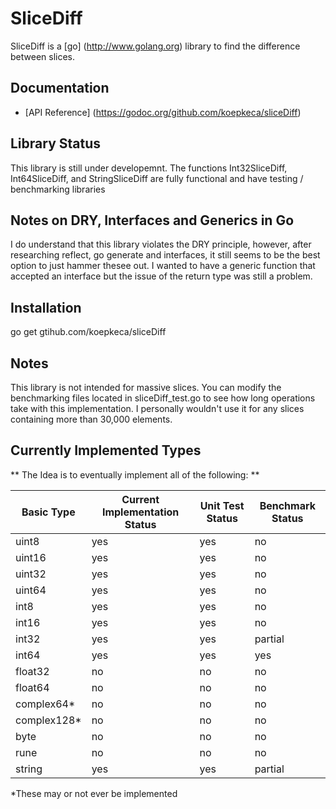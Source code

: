 # SliceDiff

SliceDiff is a [go] (http://www.golang.org)  library to find the difference between slices.

## Documentation

* [API Reference] (https://godoc.org/github.com/koepkeca/sliceDiff)

## Library Status

This library is still under developemnt. The functions Int32SliceDiff, Int64SliceDiff, and StringSliceDiff are fully functional and have testing / benchmarking libraries

## Notes on DRY, Interfaces and Generics in Go

I do understand that this library violates the DRY principle, however, after researching reflect, go generate and interfaces, it still seems to be the best option to just hammer thesee out. 
I wanted to have a generic function that accepted an interface but the issue of the return type was still a problem.
## Installation

go get gtihub.com/koepkeca/sliceDiff

## Notes

This library is not intended for massive slices. You can modify the benchmarking files located in sliceDiff_test.go to see how long operations take with this implementation. I personally wouldn't use it for any slices containing more than 30,000 elements.

## Currently Implemented Types
** The Idea is to eventually implement all of the following: **

Basic Type | Current Implementation Status | Unit Test Status | Benchmark Status
-----------|-------------------------------|------------------|-------------------
uint8 | yes | yes | no
uint16 | yes | yes | no
uint32 | yes | yes | no
uint64 | yes | yes | no
int8 | yes | yes | no
int16 | yes | yes | no
int32 | yes | yes | partial
int64 | yes | yes | yes
float32 | no | no | no
float64 | no | no | no
complex64* | no | no | no
complex128* | no | no | no
byte | no | no | no
rune | no | no | no
string | yes | yes | partial

*These may or not ever be implemented

